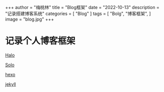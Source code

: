 +++
author = "梅桃林"
title = "Blog框架"
date = "2022-10-13"
description = "记录搭建博客系统"
categories = [
    "Blog"
]
tags = [
    "Bolg",
    "博客框架",
]
image = "blog.jpg"
+++


<!--more-->

# 记录个人博客框架

[Halo ](https://halo.run/themes.html)

[Solo](https://b3log.org/solo/#themes)

[hexo](https://hexo.io/themes/)

[jekyll](http://jekyllcn.com/)
